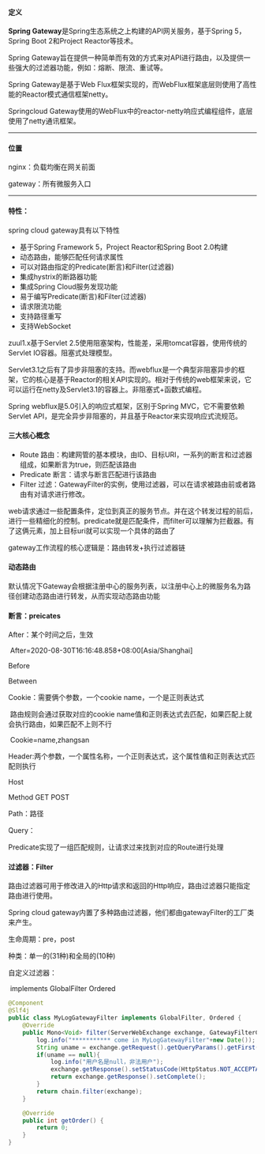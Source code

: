 #### 定义

**Spring Gateway**是Spring生态系统之上构建的API网关服务，基于Spring 5，Spring Boot 2和Project Reactor等技术。

Spring Gateway旨在提供一种简单而有效的方式来对API进行路由，以及提供一些强大的过滤器功能，例如：熔断、限流、重试等。

Spring Gateway是基于Web Flux框架实现的，而WebFlux框架底层则使用了高性能的Reactor模式通信框架netty。

Springcloud Gateway使用的WebFlux中的reactor-netty响应式编程组件，底层使用了netty通讯框架。

---

#### 位置

nginx：负载均衡在网关前面

gateway：所有微服务入口

---

#### 特性：

spring cloud gateway具有以下特性

- 基于Spring Framework 5，Project Reactor和Spring Boot 2.0构建
- 动态路由，能够匹配任何请求属性
- 可以对路由指定的Predicate(断言)和Filter(过滤器)
- 集成hystrix的断路器功能
- 集成Spring Cloud服务发现功能
- 易于编写Predicate(断言)和Filter(过滤器)
- 请求限流功能
- 支持路径重写
- 支持WebSocket

zuul1.x基于Servlet 2.5使用阻塞架构，性能差，采用tomcat容器，使用传统的Servlet IO容器。阻塞式处理模型。

Servlet3.1之后有了异步非阻塞的支持。而webflux是一个典型非阻塞异步的框架，它的核心是基于Reactor的相关API实现的。相对于传统的web框架来说，它可以运行在netty及Servlet3.1的容器上。非阻塞式+函数式编程。

Spring webflux是5.0引入的响应式框架，区别于Spring MVC，它不需要依赖Servlet API，是完全异步非阻塞的，并且基于Reactor来实现响应式流规范。

#### 三大核心概念

- Route 路由：构建网管的基本模块，由ID、目标URI，一系列的断言和过滤器组成，如果断言为true，则匹配该路由
- Predicate 断言：请求与断言匹配进行该路由
- Filter 过滤：GatewayFilter的实例，使用过滤器，可以在请求被路由前或者路由有对请求进行修改。

web请求通过一些配置条件，定位到真正的服务节点。并在这个转发过程的前后，进行一些精细化的控制。predicate就是匹配条件，而filter可以理解为拦截器。有了这俩元素，加上目标uri就可以实现一个具体的路由了

gateway工作流程的核心逻辑是：路由转发+执行过滤器链

#### 动态路由

默认情况下Gateway会根据注册中心的服务列表，以注册中心上的微服务名为路径创建动态路由进行转发，从而实现动态路由功能

#### 断言：preicates

After：某个时间之后，生效

​    After=2020-08-30T16:16:48.858+08:00[Asia/Shanghai]

Before

Between

Cookie：需要俩个参数，一个cookie name，一个是正则表达式

​     路由规则会通过获取对应的cookie name值和正则表达式去匹配，如果匹配上就会执行路由，如果匹配不上则不行

​    Cookie=name,zhangsan

Header:两个参数，一个属性名称，一个正则表达式，这个属性值和正则表达式匹配则执行

Host

Method GET POST

Path：路径

Query：

Predicate实现了一组匹配规则，让请求过来找到对应的Route进行处理

#### 过滤器：Filter

路由过滤器可用于修改进入的Http请求和返回的Http响应，路由过滤器只能指定路由进行使用。

Spring cloud gateway内置了多种路由过滤器，他们都由gatewayFilter的工厂类来产生。

生命周期：pre，post

种类：单一的(31种)和全局的(10种)

自定义过滤器：

​    implements GlobalFilter Ordered

```java
@Component
@Slf4j
public class MyLogGatewayFilter implements GlobalFilter, Ordered {
    @Override
    public Mono<Void> filter(ServerWebExchange exchange, GatewayFilterChain chain) {
        log.info("*********** come in MyLogGatewayFilter"+new Date());
        String uname = exchange.getRequest().getQueryParams().getFirst("uname");
        if(uname == null){
            log.info("用户名是null，非法用户");
            exchange.getResponse().setStatusCode(HttpStatus.NOT_ACCEPTABLE);
            return exchange.getResponse().setComplete();
        }
        return chain.filter(exchange);
    }

    @Override
    public int getOrder() {
        return 0;
    }
}
```







